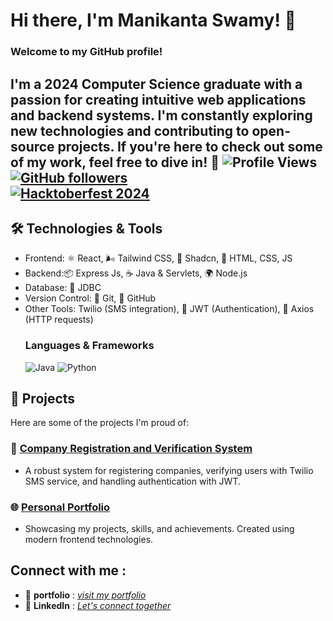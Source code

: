 <!--
**Manikanta-swamy/Manikanta-swamy** is a ✨ _special_ ✨ repository because its `README.md` (this file) appears on your GitHub profile.

Here are some ideas to get you started:

- 🔭 I’m currently working on ...
- 🌱 I’m currently learning ...
- 👯 I’m looking to collaborate on ...
- 🤔 I’m looking for help with ...
- 💬 Ask me about ...
- 📫 How to reach me: ...
- 😄 Pronouns: ...
- ⚡ Fun fact: ...
-->

# Hi there, I'm Manikanta Swamy! 👋

### Welcome to my GitHub profile! 

I'm a 2024 Computer Science graduate with a passion for creating intuitive web applications and backend systems. I'm constantly exploring new technologies and contributing to open-source projects. If you're here to check out some of my work, feel free to dive in! 🚀
![Profile Views](https://komarev.com/ghpvc/?username=Manikanta-swamy&color=blueviolet)  
[![GitHub followers](https://img.shields.io/github/followers/Manikanta-swamy?label=Followers&style=social)](https://github.com/Manikanta-swamy)  
[![Hacktoberfest 2024](https://img.shields.io/badge/Hacktoberfest%202024-Contributor-orange)](https://hacktoberfest.com/)
---

## 🛠️ Technologies & Tools
- Frontend: ⚛️ React, 🌬️ Tailwind CSS, 🌈 Shadcn, 🎨 HTML, CSS, JS
- Backend:📦 Express Js, ☕️ Java & Servlets, 🌍 Node.js
- Database: 💾 JDBC
- Version Control: 🌿 Git, 🐙 GitHub
- Other Tools: Twilio (SMS integration), 🔐 JWT (Authentication), 🔄 Axios (HTTP requests)
  ### Languages & Frameworks
  ![Java](https://img.shields.io/badge/Java-ED8B00?style=for-the-badge&logo=java&logoColor=white)
  ![Python](https://img.shields.io/badge/Python-3776AB?style=for-the-badge&logo=python&logoColor=white)

## 🌟 Projects
Here are some of the projects I'm proud of:

### 🔐 [Company Registration and Verification System](https://github.com/Manikanta-swamy/Cuvette)
- A robust system for registering companies, verifying users with Twilio SMS service, and handling authentication with JWT.

### 🌐 [Personal Portfolio](https://github.com/Manikanta-swamy/MyPortfolio)
- Showcasing my projects, skills, and achievements. Created using modern frontend technologies.


## Connect with me :
- 💬 **portfolio** : [*visit my portfolio*](https://manikanta-swamy.vercel.app)
- 💼 **LinkedIn** : [*Let's connect together*](https://www.linkedin.com/in/manikanta-swamy-angara-941117299/)
